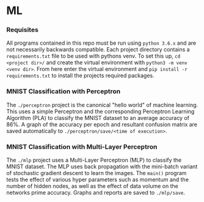 # ML

### Requisites
All programs contained in this repo must be run using `python 3.6.x` and are not necessarily backwards compatible. Each project directory contains a `requirements.txt` file to be used with pythons venv. To set this up, `cd <project dir>/` and create the virtual environment with `python3 -m venv <venv dir>`. From here enter the virtual environment and `pip install -r requirements.txt` to install the projects required packages.

### MNIST Classification with Perceptron
The `./perceptron` project is the canonical "hello world" of machine learning. This uses a simple Perceptron and the corresponding Perceptron Learning Algorithm (PLA) to classify the MNIST dataset to an average accuracy of 86%. A graph of the accuracy per epoch and resultant confusion matrix are saved automatically to `./perceptron/save/<time of execution>`. 

### MNIST Classification with Multi-Layer Perceptron
The `./mlp` project uses a Multi-Layer Perceptron (MLP) to classify the MNIST dataset. The MLP uses back propagation with the mini-batch variant of stochastic gradient descent to learn the images. The `main()` program tests the effect of various hyper parameters such as momentum and the number of hidden nodes, as well as the effect of data volume on the networks prime accuracy. Graphs and reports are saved to `./mlp/save`.
